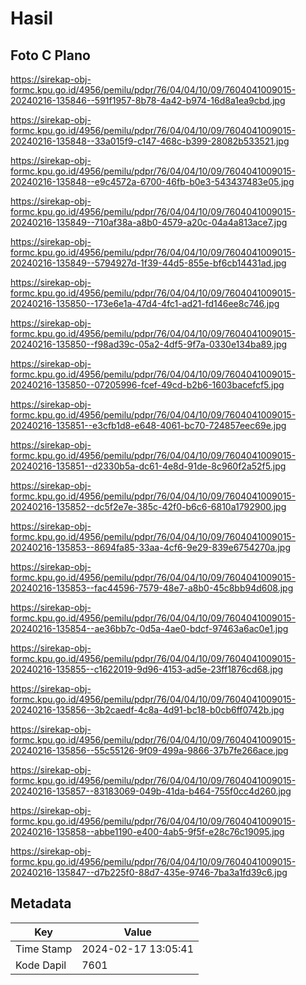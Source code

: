 # Hasil

## Foto C Plano

https://sirekap-obj-formc.kpu.go.id/4956/pemilu/pdpr/76/04/04/10/09/7604041009015-20240216-135846--591f1957-8b78-4a42-b974-16d8a1ea9cbd.jpg

https://sirekap-obj-formc.kpu.go.id/4956/pemilu/pdpr/76/04/04/10/09/7604041009015-20240216-135848--33a015f9-c147-468c-b399-28082b533521.jpg

https://sirekap-obj-formc.kpu.go.id/4956/pemilu/pdpr/76/04/04/10/09/7604041009015-20240216-135848--e9c4572a-6700-46fb-b0e3-543437483e05.jpg

https://sirekap-obj-formc.kpu.go.id/4956/pemilu/pdpr/76/04/04/10/09/7604041009015-20240216-135849--710af38a-a8b0-4579-a20c-04a4a813ace7.jpg

https://sirekap-obj-formc.kpu.go.id/4956/pemilu/pdpr/76/04/04/10/09/7604041009015-20240216-135849--5794927d-1f39-44d5-855e-bf6cb14431ad.jpg

https://sirekap-obj-formc.kpu.go.id/4956/pemilu/pdpr/76/04/04/10/09/7604041009015-20240216-135850--173e6e1a-47d4-4fc1-ad21-fd146ee8c746.jpg

https://sirekap-obj-formc.kpu.go.id/4956/pemilu/pdpr/76/04/04/10/09/7604041009015-20240216-135850--f98ad39c-05a2-4df5-9f7a-0330e134ba89.jpg

https://sirekap-obj-formc.kpu.go.id/4956/pemilu/pdpr/76/04/04/10/09/7604041009015-20240216-135850--07205996-fcef-49cd-b2b6-1603bacefcf5.jpg

https://sirekap-obj-formc.kpu.go.id/4956/pemilu/pdpr/76/04/04/10/09/7604041009015-20240216-135851--e3cfb1d8-e648-4061-bc70-724857eec69e.jpg

https://sirekap-obj-formc.kpu.go.id/4956/pemilu/pdpr/76/04/04/10/09/7604041009015-20240216-135851--d2330b5a-dc61-4e8d-91de-8c960f2a52f5.jpg

https://sirekap-obj-formc.kpu.go.id/4956/pemilu/pdpr/76/04/04/10/09/7604041009015-20240216-135852--dc5f2e7e-385c-42f0-b6c6-6810a1792900.jpg

https://sirekap-obj-formc.kpu.go.id/4956/pemilu/pdpr/76/04/04/10/09/7604041009015-20240216-135853--8694fa85-33aa-4cf6-9e29-839e6754270a.jpg

https://sirekap-obj-formc.kpu.go.id/4956/pemilu/pdpr/76/04/04/10/09/7604041009015-20240216-135853--fac44596-7579-48e7-a8b0-45c8bb94d608.jpg

https://sirekap-obj-formc.kpu.go.id/4956/pemilu/pdpr/76/04/04/10/09/7604041009015-20240216-135854--ae36bb7c-0d5a-4ae0-bdcf-97463a6ac0e1.jpg

https://sirekap-obj-formc.kpu.go.id/4956/pemilu/pdpr/76/04/04/10/09/7604041009015-20240216-135855--c1622019-9d96-4153-ad5e-23ff1876cd68.jpg

https://sirekap-obj-formc.kpu.go.id/4956/pemilu/pdpr/76/04/04/10/09/7604041009015-20240216-135856--3b2caedf-4c8a-4d91-bc18-b0cb6ff0742b.jpg

https://sirekap-obj-formc.kpu.go.id/4956/pemilu/pdpr/76/04/04/10/09/7604041009015-20240216-135856--55c55126-9f09-499a-9866-37b7fe266ace.jpg

https://sirekap-obj-formc.kpu.go.id/4956/pemilu/pdpr/76/04/04/10/09/7604041009015-20240216-135857--83183069-049b-41da-b464-755f0cc4d260.jpg

https://sirekap-obj-formc.kpu.go.id/4956/pemilu/pdpr/76/04/04/10/09/7604041009015-20240216-135858--abbe1190-e400-4ab5-9f5f-e28c76c19095.jpg

https://sirekap-obj-formc.kpu.go.id/4956/pemilu/pdpr/76/04/04/10/09/7604041009015-20240216-135847--d7b225f0-88d7-435e-9746-7ba3a1fd39c6.jpg


## Metadata

| Key        | Value               |
| ---------- | ------------------- |
| Time Stamp | 2024-02-17 13:05:41 |
| Kode Dapil | 7601                |



